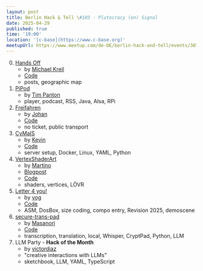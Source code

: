 ```yaml
---
layout: post
title: Berlin Hack & Tell \#103 - Plutocracy (on) Signal
date: 2025-04-29
published: true
time: '19:00'
location: '[c-base](https://www.c-base.org)'
meetupUrl: https://www.meetup.com/de-DE/berlin-hack-and-tell/events/307419226/
---
```


0. [Hands Off](https://datajournal.org/hands-off)
    - by [Michael Kreil](https://michael-kreil.de)
    - [Code](https://github.com/datajournal-org/hands-off)
    - posts, geographic map
1. [PiPod](https://github.com/steely-glint/pipod)
    - by [Tim Panton](https://github.com/steely-glint)
    - player, podcast, RSS, Java, Alsa, RPi
2. [Freifahren](app.freifahren.org)
    - by [Johan](https://github.com/johan-t)
    - [Code](https://github.com/FreiFahren/FreiFahren)
    - no ticket, public transport
3. [CyMaIS](https://cymais.cloud/)
    - by [Kevin](https://cybermaster.space/)
    - [Code](https://github.com/kevinveenbirkenbach/cymais)
    - server setup, Docker, Linux, YAML, Python
4. [VertexShaderArt](https://martinoshelf.neocities.org/vrtexshaderart)
    - by [Martino](https://github.com/udinanon)
    - [Blogpost](https://martinoshelf.neocities.org/vrtexshaderart)
    - [Code](https://github.com/Udinanon/VRterxShaderArt)
    - shaders, vertices, LÖVR
5. [Letter 4 you!](https://www.pouet.net/prod.php?which=104082)
    - by [vog](https://njh.eu)
    - [Code](https://codeberg.org/vog/l4u)
    - ASM, DosBox, size coding, compo entry, Revision 2025, demoscene
6. [secure-trans-pad](https://cryptpad.fr/pad/#/2/pad/edit/NLeLSDaHy+Q7gyUq58omFBvY)
    - by [Masanori](https://github.com/mknz)
    - [Code](https://github.com/mknz/secure-trans-pad)
    - transcription, translation, local, Whisper, CryptPad, Python, LLM
7. LLM Party - **Hack of the Month**
    - by [victordiaz](https://github.com/victordiaz)
    - "creative interactions with LLMs" 
    - sketchbook, LLM, YAML, TypeScript
